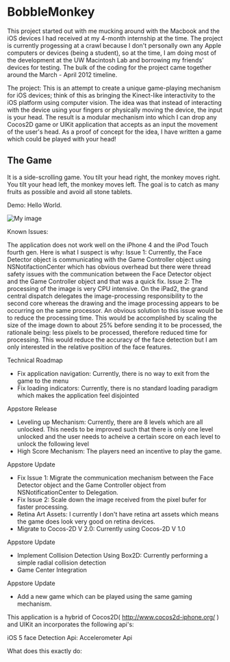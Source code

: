 BobbleMonkey
============

This project started out with me mucking around with the Macbook and the iOS devices I had received at my 4-month internship at the time. The project is currently progessing at a crawl because I don't personally own any Apple computers or devices (being a student), so at the time, I am doing most of the development at the UW Macintosh Lab and borrowing my friends' devices for testing. The bulk of the coding for the project came together around the March - April 2012 timeline. 

The project: This is an attempt to create a unique game-playing mechanism for iOS devices; think of this as bringing the Kinect-like interactivity to the iOS platform using computer vision. The idea was that instead of interacting with the device using your fingers or physically moving the device, the input is your head. The result is a modular mechanism into which I can drop any Cocos2D game or UIKit application that accepts as an input the movement of the user's head. As a proof of concept for the idea, I have written a game which could be played with your head!  

The Game
--------

It is a side-scrolling game. You tilt your head right, the monkey moves right. You tilt your head left, the monkey moves left. The goal is to catch as many fruits as possible and avoid all stone tablets. 

Demo: Hello World. 

![My image](https://github.com/ali-sharif/FaceGame/blob/master/Screenshots/iPad/home.png)

Known Issues:

The application does not work well on the iPhone 4 and the iPod Touch fourth gen. Here is what I suspect is why:
Issue 1: Currently, the Face Detector object is communicating with the Game Controller object using NSNotifactionCenter which has obvious overhead but there were thread safety issues with the communication between the Face Detector object and the Game Controller object and that was a quick fix. 
Issue 2: The processing of the image is very CPU intensive. On the iPad2, the grand central dispatch delegates the image-processing responsibility to the second core whereas the drawing and the image processing appears to be occurring on the same processor. An obvious solution to this issue would be to reduce the processing time. This would be accomplished by scaling the size of the image down to about 25% before sending it to be processed, the rationale being: less pixels to be processed, therefore reduced time for processing. This would reduce the accuracy of the face detection but I am only interested in the relative position of the face features.


Technical Roadmap

- Fix application navigation: Currently, there is no way to exit from the game to the menu
- Fix loading indicators: Currently, there is no standard loading paradigm which makes the application feel disjointed

Appstore Release

- Leveling up Mechanism: Currently, there are 8 levels which are all unlocked. This needs to be improved such that there is only one level unlocked and the user needs to acheive a certain score on each level to unlock the following level 
- High Score Mechanism: The players need an incentive to play the game.
 
 Appstore Update 
 
- Fix Issue 1: Migrate the communication mechanism between the Face Detector object and the Game Controller object from NSNotificationCenter to Delegation. 
- Fix Issue 2: Scale down the image received from the pixel bufer for faster processing. 
- Retina Art Assets: I currently I don't have retina art assets which means the game does look very good on retina devices. 
- Migrate to Cocos-2D V 2.0: Currently using Cocos-2D V 1.0

Appstore Update 

- Implement Collision Detection Using Box2D: Currently performing a simple radial collision detection
- Game Center Integration

Appstore Update 

- Add a new game which can be played using the same gaming mechanism.  

This application is a hybrid of Cocos2D( http://www.cocos2d-iphone.org/ ) and UIKit an incorporates the following api's:

iOS 5 face Detection Api: 
Accelerometer Api

What does this exactly do:

